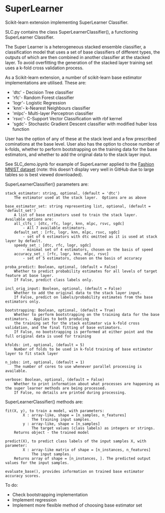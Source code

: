 # SuperLearner

Scikit-learn extension implementing SuperLearner Classifier.

SLC.py contains the class SuperLearnerClassifier(), a functioning SuperLearner Classifier.

The Super Learner is a heterogeneous stacked ensemble classifier, a classification model that uses a set of base classifiers of different types, the outputs of which are then combined in another classifier at the stacked layer.  To	avoid	overfitting	the	generation of the stacked	layer	training set	uses a k-fold cross validation process.

As a Scikit-learn extension, a number of scikit-learn	base	estimator	implementations	are utilised.  These are:

 * 'dtc' - Decision Tree classifier
 * 'rfc'- Random Forest classifier
 * 'logr'- Logistic Regression
 * 'knn'- k-Nearest Neighbours classifier
 * 'mlpc'- Multi-layer Perceptron classifier
 * 'rsvc'- C-Support Vector Classification with rbf kernel
 * 'sgdc'- Stochastic Gradient Descent classifier with modified huber loss function
 
User has the option of any of these at the stack level and a few prescribed cominations at the base level.  User also has the option to choose number of k-folds, whether to perform bootstrapping on the training data for the base estimators, and whether to add the original data to the stack layer input.

See SLC_demo.ipynb for example of SuperLearner applied to the [Fashion MNIST dataset](https://www.kaggle.com/zalando-research/fashionmnist) (note: this doesn't display very well in GitHub due to large tables so is best viewed downloaded). 

SuperLearnerClassifier() parameters are:

    stack_estimator: string, optional, (default = 'dtc')
        The estimator used at the stack layer.  Options are as above
        
    base_estimator_set: string representing list, optional, (default = 'default_set')
        A list of base estimators used to train the stack layer.  Available options are:
        all_clfs_: [dtc, rfc, logr, knn, mlpc, rsvc, sgdc] 
            - All 7 available estimators.
        default_set_: [rfc, logr, knn, mlpc, rsvc, sgdc] 
            - set of 6 estimators with dtc omitted as it is used at stack layer by default.
        speedy_set_: [dtc, rfc, logr, sgdc]
            - minimal set of 4 estimators, chosen on the basis of speed
        accuracy_set_: [rfc, logr, knn, mlpc, rsvc]
            - set of 5 estimators, chosen on the basis of accuracy
        
    proba_predict: Boolean, optional, (default = False)
        Whether to predict probability estimates for all levels of target feature at base layer.  
        If False, predict class labels only.     
        
    incl_orig_input: Boolean, optional, (default = False)
        Whether to add the original data to the stack layer input. 
        If False, predict on labels/probability estimates from the base estimators only.
    
    bootstrapping: Boolean, optional, (default = True)
        Whether to perform bootstrapping on the training data for the base estimators.  Applies to both producing 
        the training set for the stack estimator via k-fold cross validation, and the final fitting of base estimators.
        If False, no bootstrapping is performed at either point and the full original data is used for training
        
    kfolds: int, optional, (default = 5)
        Number of folds to be used in k-fold training of base estimator layer to fit stack layer
    
    n_jobs: int, optional, (default = 1)
        The number of cores to use whenever parallel processing is available.
        
    verbose: Boolean, optional, (default = False)
        Whether to print information about what processes are happening as the super learner methods are being processed.  
        If False, no details are printed during processing.
        
        
SuperLearnerClassifier() methods are:

    fit(X, y), to train a model, with parameters:
            X : array-like, shape = [n_samples, n_features]
                The training input samples. 
            y : array-like, shape = [n_samples] 
                The target values (class labels) as integers or strings.            
        Returns object - the trained model

    predict(X), to predict class labels of the input samples X, with parameter:
            X : array-like matrix of shape = [n_instances, n_features]
                The input samples. 
        Returns array of shape = [n_instances, ]. The predicted output values for the input samples. 
        
    evaluate_base(), provides information on trained base estimator accuracy scores.
    
To do:
 * Check bootstrapping implementation
 * Implement regression
 * Implement more flexible method of choosing base estimator set

